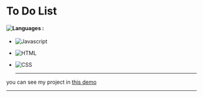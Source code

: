# To Do List

#### ![Languages](https://img.shields.io/github/languages/count/zeynab-jalalian/ToDo_list) :
 - ![Javascript](https://img.shields.io/badge/javascript-yellow) 
 - ![HTML](https://img.shields.io/badge/Html-orange)
 - ![CSS](https://img.shields.io/badge/Css-blue)

      ---
 you can see my project in [this demo](https://zeynab-jalalian.github.io/ToDo_list/)
  ___

